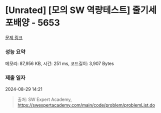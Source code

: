 # [Unrated] [모의 SW 역량테스트] 줄기세포배양 - 5653 

[문제 링크](https://swexpertacademy.com/main/code/problem/problemDetail.do?contestProbId=AWXRJ8EKe48DFAUo) 

### 성능 요약

메모리: 87,956 KB, 시간: 251 ms, 코드길이: 3,907 Bytes

### 제출 일자

2024-08-29 14:21



> 출처: SW Expert Academy, https://swexpertacademy.com/main/code/problem/problemList.do